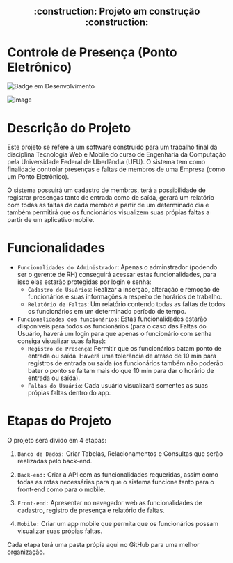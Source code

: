 
<h2 align="center"> 
    :construction:  Projeto em construção  :construction:
</h2>

# Controle de Presença (Ponto Eletrônico)

![Badge em Desenvolvimento](http://img.shields.io/static/v1?label=STATUS&message=EM%20DESENVOLVIMENTO&color=GREEN&style=for-the-badge)


![image](https://user-images.githubusercontent.com/119074384/215282635-53443d7a-c311-4fa8-acc6-c5f9bbef17d1.png)





# Descrição do Projeto
Este projeto se refere à um software construído para um trabalho final da disciplina Tecnologia Web e Mobile do curso de Engenharia da Computação pela Universidade Federal de Uberlândia (UFU). O sistema tem como finalidade controlar presenças e faltas de membros de uma Empresa  (como um Ponto Eletrônico).

O sistema possuirá um cadastro de membros, terá a possibilidade de registrar presenças tanto de entrada como de saída, gerará um relatório com todas as faltas de cada membro a partir de um determinado dia e também permitirá que os funcionários visualizem suas própias faltas a partir de um aplicativo mobile.


# Funcionalidades

- `Funcionalidades do Administrador`: Apenas o adminstrador (podendo ser o gerente de RH) conseguirá acessar estas funcionalidades, para isso elas estarão protegidas por login e senha:
    - `Cadastro de Usuários`: Realizar a inserção, alteração e remoção de funcionários e suas informações a respeito de horários de trabalho.
    - `Relatório de Faltas`: Um relatório contendo todas as faltas de todos os funcionários em um determinado período de tempo.
- `Funcionalidades dos funcionários`: Estas funcionalidades estarão disponíveis para todos os funcionários (para o caso das Faltas do Usuário, haverá um login para que apenas o funcionário com senha consiga visualizar suas faltas):
    - `Registro de Presença`: Permitir que os funcionários batam ponto de entrada ou saída. Haverá uma tolerância de atraso de 10 min para registros de entrada ou saída (os funcionários também não poderão bater o ponto se faltam mais do que 10 min para dar o horário de entrada ou saída).
    - `Faltas do Usuário`: Cada usuário visualizará somentes as suas própias faltas dentro do app.

# Etapas do Projeto

O projeto será divido em 4 etapas:

1. `Banco de Dados:` Criar Tabelas, Relacionamentos e Consultas que serão realizadas pelo back-end.

2. `Back-end:` Criar a API com as funcionalidades requeridas, assim como todas as rotas necessárias para que o sistema funcione tanto para o front-end como para o mobile.

3. `Front-end:` Apresentar no navegador web as funcionalidades de cadastro, registro de presença e relatório de faltas.

4. `Mobile:` Criar um app mobile que permita que os funcionários possam visualizar suas própias faltas.

Cada etapa terá uma pasta própia aqui no GitHub para uma melhor organização.
